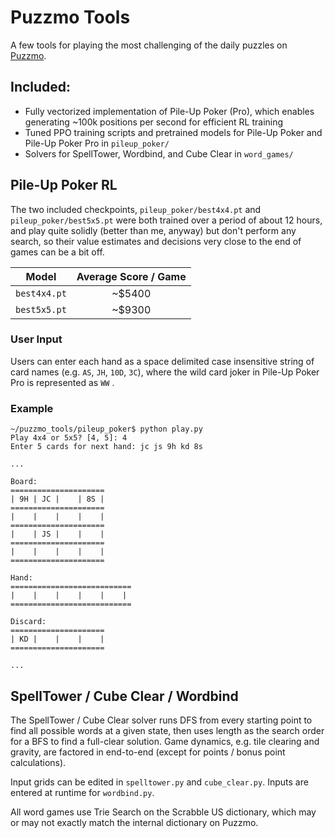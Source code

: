 # Puzzmo Tools

A few tools for playing the most challenging of the daily puzzles on [Puzzmo](https://www.puzzmo.com/+/sfgate/today).


## Included:
 - Fully vectorized implementation of Pile-Up Poker (Pro), which enables generating ~100k positions per second for efficient RL training
 - Tuned PPO training scripts and pretrained models for Pile-Up Poker and Pile-Up Poker Pro in `pileup_poker/`
 - Solvers for SpellTower, Wordbind, and Cube Clear in `word_games/`


## Pile-Up Poker RL


The two included checkpoints, `pileup_poker/best4x4.pt` and `pileup_poker/best5x5.pt` were both trained over a period of about 12 hours, and play quite solidly (better than me, anyway) but don't perform any search, so their value estimates and decisions very close to the end of games can be a bit off.

| **Model**       | **Average Score / Game** |
|:--------------:|:------------------------:|
| `best4x4.pt`   | ~$5400                   |
| `best5x5.pt`   | ~$9300                   |

### User Input
Users can enter each hand as a space delimited case insensitive string of card names (e.g. `AS`, `JH`, `10D`, `3C`), where the wild card joker in Pile-Up Poker Pro is represented as `WW` .

### Example
```
~/puzzmo_tools/pileup_poker$ python play.py
Play 4x4 or 5x5? [4, 5]: 4
Enter 5 cards for next hand: jc js 9h kd 8s

...

Board:
=====================
| 9H | JC |    | 8S |
=====================
|    |    |    |    |
=====================
|    | JS |    |    |
=====================
|    |    |    |    |
=====================

Hand:
===========================
|    |    |    |    |    |
===========================

Discard:
=====================
| KD |    |    |    |
=====================

...
```
## SpellTower / Cube Clear / Wordbind
The SpellTower / Cube Clear solver runs DFS from every starting point to find all possible words at a given state, then uses length as the search order for a BFS to find a full-clear solution. Game dynamics, e.g. tile clearing and gravity, are factored in end-to-end (except for points / bonus point calculations).

Input grids can be edited in `spelltower.py` and `cube_clear.py`. Inputs are entered at runtime for `wordbind.py`.

All word games use Trie Search on the Scrabble US dictionary, which may or may not exactly match the internal dictionary on Puzzmo.